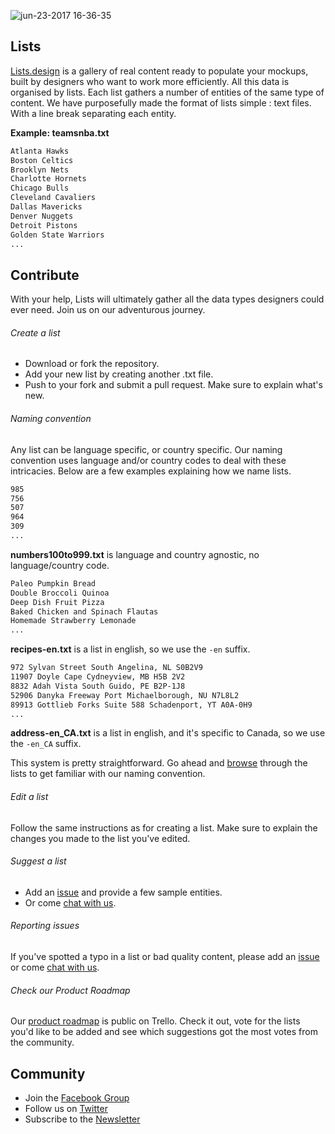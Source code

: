 ![jun-23-2017 16-36-35](https://user-images.githubusercontent.com/29657949/27486854-36a0c496-5832-11e7-8c50-64dabce23043.gif)

## Lists
[Lists.design](https://lists.design/) is a gallery of real content ready to populate your mockups, built by designers who want to work more efficiently. All this data is organised by lists. Each list gathers a number of entities of the same type of content. We have purposefully made the format of lists simple : text files. With a line break separating each entity.

**Example: teamsnba.txt**
```html
Atlanta Hawks
Boston Celtics
Brooklyn Nets
Charlotte Hornets
Chicago Bulls
Cleveland Cavaliers
Dallas Mavericks
Denver Nuggets
Detroit Pistons
Golden State Warriors
...
```

## Contribute
With your help, Lists will ultimately gather all the data types designers could ever need.  Join us on our adventurous journey.

###### Create a list
- Download or fork the repository.
- Add your new list by creating another .txt file.
- Push to your fork and submit a pull request. Make sure to explain what's new.

###### Naming convention
Any list can be language specific, or country specific. Our naming convention uses language and/or country codes to deal with these intricacies. Below are a few examples explaining how we name lists.

```html
985
756
507
964
309
...
```
**numbers100to999.txt** is language and country agnostic, no language/country code.

```html
Paleo Pumpkin Bread
Double Broccoli Quinoa
Deep Dish Fruit Pizza
Baked Chicken and Spinach Flautas
Homemade Strawberry Lemonade
...
```
**recipes-en.txt** is a list in english, so we use the `-en` suffix.

```html
972 Sylvan Street South Angelina, NL S0B2V9
11907 Doyle Cape Cydneyview, MB H5B 2V2
8832 Adah Vista South Guido, PE B2P-1J8
52906 Danyka Freeway Port Michaelborough, NU N7L8L2
89913 Gottlieb Forks Suite 588 Schadenport, YT A0A-0H9
...
```
**address-en_CA.txt** is a list in english, and it's specific to Canada, so we use the `-en_CA` suffix.

This system is pretty straightforward. Go ahead and [browse](https://github.com/listsfordesign/Lists/tree/master/Lists "browse") through the lists to get familiar with our naming convention.

###### Edit a list
Follow the same instructions as for creating a list. Make sure to explain the changes you made to the list you've edited.

###### Suggest a list
- Add an [issue](https://github.com/listsfordesign/Lists/issues "issue") and provide a few sample entities.
- Or come [chat with us](http://lists.design/ "chat with us").

###### Reporting issues
If you've spotted a typo in a list or bad quality content, please add an [issue](https://github.com/listsfordesign/Lists/issues "issue") or come [chat with us](http://lists.design/ "chat with us"). 

###### Check our Product Roadmap
Our [product roadmap](https://trello.com/b/HZ6pfnYD/listsdesign-product-roadmap "product roadmap") is public on Trello. Check it out, vote for the lists you'd like to be added and see which suggestions got the most votes from the community.

## Community
- Join the [Facebook Group](https://www.facebook.com/groups/listsfordesign/ "Facebook Group")
- Follow us on [Twitter](https://twitter.com/listsfordesign/ "Twitter")
- Subscribe to the [Newsletter](http://design.us16.list-manage.com/subscribe?u=27c9fb1a29ad5f8def984a441&id=c68c791927 "Newsletter")
